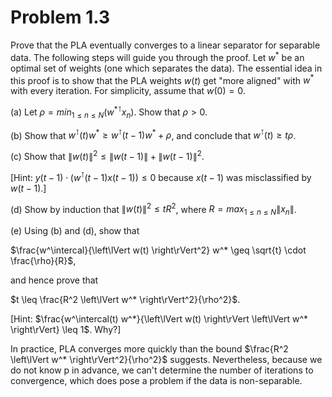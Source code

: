 
# Problem 1.3

Prove that the PLA eventually converges to a linear separator for separable data. The following steps will guide you through the proof. Let $w^*$ be an optimal set of weights (one which separates the data). The essential idea in this proof is to show that the PLA weights $w(t)$ get "more aligned" with $w^*$ with every iteration. For simplicity, assume that $w(0) = 0$.

(a) Let $\rho = min_{1 \leq n \leq N}(w^{*\intercal} x_n)$.  Show that $\rho > 0$.

(b) Show that $w^\intercal(t) w^* \geq w^\intercal(t-1) w^* + \rho$, and conclude that $w^\intercal(t) \geq t \rho$.

(c) Show that $\left\lVert w(t) \right\rVert^2 \leq \left\lVert w(t-1) \right\rVert + \left\lVert w(t-1) \right\rVert^2$. 

[Hint: $y(t-1) \cdot (w^\intercal(t-1) x(t-1)) \leq 0$ because $x(t-1)$ was misclassified by $w(t-1)$.]

(d) Show by induction that $\left\lVert w(t) \right\rVert^2 \leq tR^2$, where $R = max_{1 \leq n \leq N} \left\lVert x_n \right\rVert$.

(e) Using (b) and (d), show that

$\frac{w^\intercal}{\left\lVert w(t) \right\rVert^2} w^* \geq \sqrt{t} \cdot \frac{\rho}{R}$,

and hence prove that

$t \leq \frac{R^2 \left\lVert w^* \right\rVert^2}{\rho^2}$.

[Hint: $\frac{w^\intercal(t) w^*}{\left\lVert w(t) \right\rVert \left\lVert w^* \right\rVert} \leq 1$.  Why?]

In practice, PLA converges more quickly than the bound $\frac{R^2 \left\lVert w^* \right\rVert^2}{\rho^2}$ suggests. Nevertheless, because we do not know p in advance, we can't determine the number of iterations to convergence, which does pose a problem if the data is non-separable.


